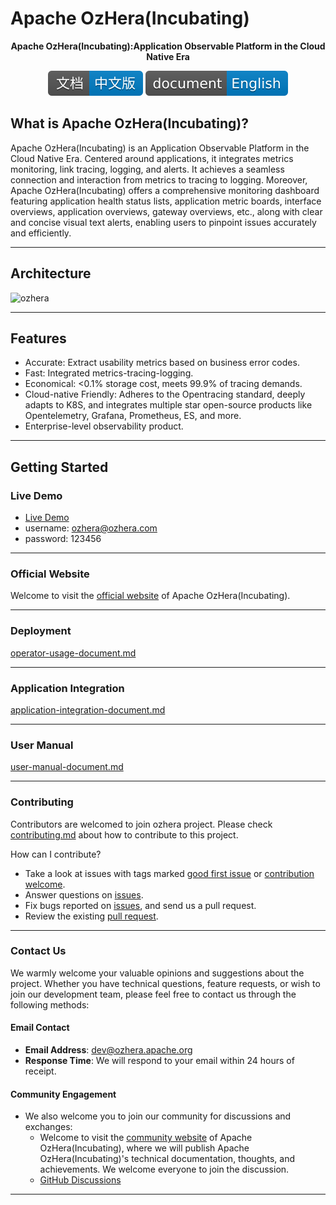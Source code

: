 <!--

    Licensed to the Apache Software Foundation (ASF) under one
    or more contributor license agreements.  See the NOTICE file
    distributed with this work for additional information
    regarding copyright ownership.  The ASF licenses this file
    to you under the Apache License, Version 2.0 (the
    "License"); you may not use this file except in compliance
    with the License.  You may obtain a copy of the License at

      http://www.apache.org/licenses/LICENSE-2.0

    Unless required by applicable law or agreed to in writing,
    software distributed under the License is distributed on an
    "AS IS" BASIS, WITHOUT WARRANTIES OR CONDITIONS OF ANY
    KIND, either express or implied.  See the License for the
    specific language governing permissions and limitations
    under the License.

-->

# Apache OzHera(Incubating)

<p align="center">
<b>Apache OzHera(Incubating):Application Observable Platform in the Cloud Native Era</b>
</p>

<p align="center">
<a href="README_CN.md"><img src="./readme/images/doc_logo_cn.svg" alt="CN doc"></a>
<a href="README.md"><img src="./readme/images/doc_logo_english.svg" alt="EN doc"></a>
</p>


## What is Apache OzHera(Incubating)?
Apache OzHera(Incubating) is an Application Observable Platform in the Cloud Native Era. Centered around applications, it integrates metrics monitoring, link tracing, logging, and alerts. It achieves a seamless connection and interaction from metrics to tracing to logging. Moreover, Apache OzHera(Incubating) offers a comprehensive monitoring dashboard featuring application health status lists, application metric boards, interface overviews, application overviews, gateway overviews, etc., along with clear and concise visual text alerts, enabling users to pinpoint issues accurately and efficiently.

---

## Architecture
![ozhera](./readme/images/architecture.png)

---

## Features
- Accurate: Extract usability metrics based on business error codes.
- Fast: Integrated metrics-tracing-logging.
- Economical: <0.1% storage cost, meets 99.9% of tracing demands.
- Cloud-native Friendly: Adheres to the Opentracing standard, deeply adapts to K8S, and integrates multiple star open-source products like Opentelemetry, Grafana, Prometheus, ES, and more.
- Enterprise-level observability product.

---

## Getting Started
### Live Demo
+ [Live Demo](https://ozhera.demo.m.one.mi.com/)
+ username: ozhera@ozhera.com
+ password: 123456

---

### Official Website

Welcome to visit the [official website](https://ozhera.apache.org/) of Apache OzHera(Incubating).

---

### Deployment
[operator-usage-document.md](readme%2Fdeploy%2Fozhera-deploy-document.md)

---

### Application Integration
[application-integration-document.md](readme/application-integeration/application-integration-document.md)

---

### User Manual
[user-manual-document.md](readme/user-manual/user-manual-document.md)

---

### Contributing
Contributors are welcomed to join ozhera project. Please check [contributing.md](CONTRIBUTING.md) about how to contribute to this project.

How can I contribute?
- Take a look at issues with tags marked [good first issue](https://github.com/apache/ozhera/labels/good%20first%20issue) or [contribution welcome](https://github.com/apache/ozhera/labels/help%20wanted).
- Answer questions on [issues](https://github.com/apache/ozhera/issues).
- Fix bugs reported on [issues](https://github.com/apache/ozhera/issues), and send us a pull request.
- Review the existing [pull request](https://github.com/apache/ozhera/pulls).

---

### Contact Us

We warmly welcome your valuable opinions and suggestions about the project. Whether you have technical questions, feature requests, or wish to join our development team, please feel free to contact us through the following methods:

#### Email Contact
- **Email Address**: [dev@ozhera.apache.org](mailto:dev@ozhera.apache.org)
- **Response Time**: We will respond to your email within 24 hours of receipt.

#### Community Engagement
- We also welcome you to join our community for discussions and exchanges:
    - Welcome to visit the [community website](https://ozhera.apache.org) of Apache OzHera(Incubating), where we will publish Apache OzHera(Incubating)'s technical documentation, thoughts, and achievements. We welcome everyone to join the discussion.
    - [GitHub Discussions](https://github.com/apache/ozhera/issues?q=is%3Aissue+is%3Aopen+%5BDisscusion%5D+)

---





